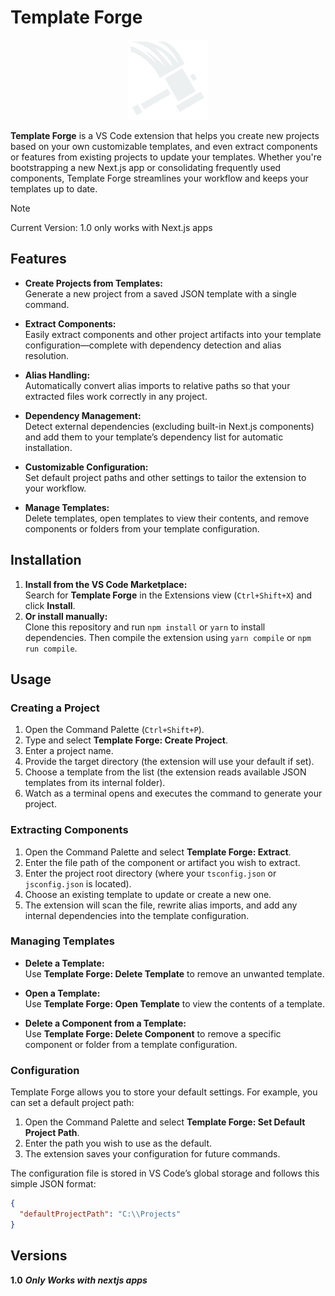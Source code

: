 # Template Forge

<div align="center">
  <img src="./icons/hammer-drop.png" alt="Template Forge Icon" width="128" />
</div>

**Template Forge** is a VS Code extension that helps you create new projects based on your own customizable templates, and even extract components or features from existing projects to update your templates. Whether you're bootstrapping a new Next.js app or consolidating frequently used components, Template Forge streamlines your workflow and keeps your templates up to date.

>[!NOTE]
>Current Version: 1.0 only works with Next.js apps

## Features

- **Create Projects from Templates:**  
  Generate a new project from a saved JSON template with a single command.
  
- **Extract Components:**  
  Easily extract components and other project artifacts into your template configuration—complete with dependency detection and alias resolution.
  
- **Alias Handling:**  
  Automatically convert alias imports to relative paths so that your extracted files work correctly in any project.
  
- **Dependency Management:**  
  Detect external dependencies (excluding built-in Next.js components) and add them to your template’s dependency list for automatic installation.
  
- **Customizable Configuration:**  
  Set default project paths and other settings to tailor the extension to your workflow.
  
- **Manage Templates:**  
  Delete templates, open templates to view their contents, and remove components or folders from your template configuration.

## Installation

1. **Install from the VS Code Marketplace:**  
   Search for **Template Forge** in the Extensions view (`Ctrl+Shift+X`) and click **Install**.
2. **Or install manually:**  
   Clone this repository and run `npm install` or `yarn` to install dependencies. Then compile the extension using `yarn compile` or `npm run compile`.

## Usage

### Creating a Project

1. Open the Command Palette (`Ctrl+Shift+P`).
2. Type and select **Template Forge: Create Project**.
3. Enter a project name.
4. Provide the target directory (the extension will use your default if set).
5. Choose a template from the list (the extension reads available JSON templates from its internal folder).
6. Watch as a terminal opens and executes the command to generate your project.

### Extracting Components

1. Open the Command Palette and select **Template Forge: Extract**.
2. Enter the file path of the component or artifact you wish to extract.
3. Enter the project root directory (where your `tsconfig.json` or `jsconfig.json` is located).
4. Choose an existing template to update or create a new one.
5. The extension will scan the file, rewrite alias imports, and add any internal dependencies into the template configuration.

### Managing Templates

- **Delete a Template:**  
  Use **Template Forge: Delete Template** to remove an unwanted template.
  
- **Open a Template:**  
  Use **Template Forge: Open Template** to view the contents of a template.
  
- **Delete a Component from a Template:**  
  Use **Template Forge: Delete Component** to remove a specific component or folder from a template configuration.

### Configuration

Template Forge allows you to store your default settings. For example, you can set a default project path:

1. Open the Command Palette and select **Template Forge: Set Default Project Path**.
2. Enter the path you wish to use as the default.
3. The extension saves your configuration for future commands.

The configuration file is stored in VS Code’s global storage and follows this simple JSON format:

```json
{
  "defaultProjectPath": "C:\\Projects"
}
```

## Versions
**1.0**  ***Only Works with nextjs apps***
